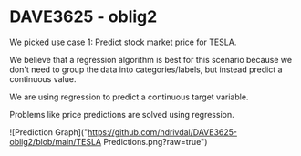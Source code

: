 # DAVE3625 - oblig2

We picked use case 1: Predict stock market price for TESLA.

We believe that a regression algorithm is best for this scenario because we don't need to group the data into categories/labels, but instead predict a continuous value.

We are using regression to predict a continuous target variable.

Problems like price predictions are solved using regression.

![Prediction Graph]("https://github.com/ndrivdal/DAVE3625-oblig2/blob/main/TESLA Predictions.png?raw=true")

